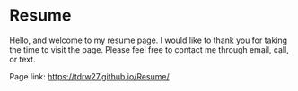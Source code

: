 # Resume
Hello, and welcome to my resume page. I would like to thank you for taking the time to visit the page. Please feel free to contact me through email, call, or text.

Page link: https://tdrw27.github.io/Resume/